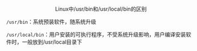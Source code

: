 <center>Linux中/usr/bin和/usr/local/bin的区别</center>


`/usr/bin`：系统预装软件，随系统升级

`/usr/local/bin`：用户安装的可执行程序，不受系统升级影响，用户编译安装软件时，一般放到/usr/local目录下